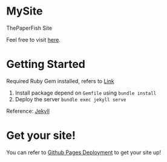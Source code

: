 # MySite

ThePaperFish Site

Feel free to visit [here](https://thepaperfish.github.io/).

# Getting Started

Required Ruby Gem installed, refers to [Link](https://jekyllrb.com/docs/installation/)

1. Install package depend on `Gemfile` using `bundle install`
2. Deploy the server `bundle exec jekyll serve`

Reference: [Jekyll](https://jekyllrb.com/)

# Get your site!

You can refer to [Github Pages Deployment](https://docs.github.com/en/pages/getting-started-with-github-pages/configuring-a-publishing-source-for-your-github-pages-site) to get your site up!
